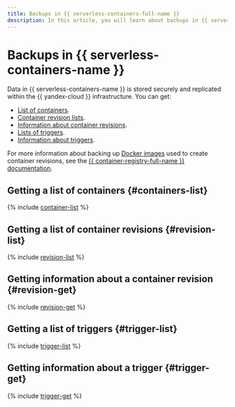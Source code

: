 ```yaml
---
title: Backups in {{ serverless-containers-full-name }}
description: In this article, you will learn about backups in {{ serverless-containers-full-name }} and what information you can get.
---
```


# Backups in {{ serverless-containers-name }}

Data in {{ serverless-containers-name }} is stored securely and replicated within the {{ yandex-cloud }} infrastructure. You can get:
* [List of containers](#containers-list).
* [Container revision lists](#revision-list).
* [Information about container revisions](#revision-get).
* [Lists of triggers](#trigger-list).
* [Information about triggers](#trigger-get).

For more information about backing up [Docker images](../../container-registry/concepts/docker-image.md) used to create container revisions, see the [{{ container-registry-full-name }} documentation](../../container-registry/concepts/backup.md).

## Getting a list of containers {#containers-list}

{% include [container-list](../../_includes/serverless-containers/container-list.md) %}

## Getting a list of container revisions {#revision-list}

{% include [revision-list](../../_includes/serverless-containers/revision-list.md) %}

## Getting information about a container revision {#revision-get}

{% include [revision-get](../../_includes/serverless-containers/revision-get.md) %}

## Getting a list of triggers {#trigger-list}

{% include [trigger-list](../../_includes/serverless-containers/trigger-list.md) %}

## Getting information about a trigger {#trigger-get}

{% include [trigger-get](../../_includes/serverless-containers/trigger-get.md) %}
